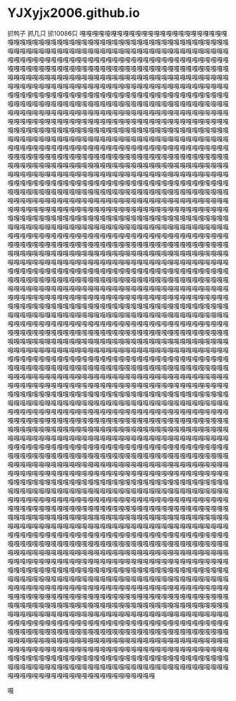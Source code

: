 # YJXyjx2006.github.io
抓鸭子 抓几只 抓10086只
嘎嘎嘎嘎嘎嘎嘎嘎嘎嘎嘎嘎嘎嘎嘎嘎嘎嘎嘎嘎嘎嘎嘎嘎嘎嘎嘎嘎嘎嘎嘎嘎嘎嘎嘎嘎嘎嘎嘎嘎嘎嘎嘎嘎嘎嘎嘎嘎嘎嘎嘎嘎嘎嘎嘎嘎嘎嘎嘎嘎嘎嘎嘎嘎嘎嘎嘎嘎嘎嘎嘎嘎嘎嘎嘎嘎嘎嘎嘎嘎嘎嘎嘎嘎嘎嘎嘎嘎嘎嘎嘎嘎嘎嘎嘎嘎嘎嘎嘎嘎嘎嘎嘎嘎嘎嘎嘎嘎嘎嘎嘎嘎嘎嘎嘎嘎嘎嘎嘎嘎嘎嘎嘎嘎嘎嘎嘎嘎嘎嘎嘎嘎嘎嘎嘎嘎嘎嘎嘎嘎嘎嘎嘎嘎嘎嘎嘎嘎嘎嘎嘎嘎嘎嘎嘎嘎嘎嘎嘎嘎嘎嘎嘎嘎嘎嘎嘎嘎嘎嘎嘎嘎嘎嘎嘎嘎嘎嘎嘎嘎嘎嘎嘎嘎嘎嘎嘎嘎嘎嘎嘎嘎嘎嘎嘎嘎嘎嘎嘎嘎嘎嘎嘎嘎嘎嘎嘎嘎嘎嘎嘎嘎嘎嘎嘎嘎嘎嘎嘎嘎嘎嘎嘎嘎嘎嘎嘎嘎嘎嘎嘎嘎嘎嘎嘎嘎嘎嘎嘎嘎嘎嘎嘎嘎嘎嘎嘎嘎嘎嘎嘎嘎嘎嘎嘎嘎嘎嘎嘎嘎嘎嘎嘎嘎嘎嘎嘎嘎嘎嘎嘎嘎嘎嘎嘎嘎嘎嘎嘎嘎嘎嘎嘎嘎嘎嘎嘎嘎嘎嘎嘎嘎嘎嘎嘎嘎嘎嘎嘎嘎嘎嘎嘎嘎嘎嘎嘎嘎嘎嘎嘎嘎嘎嘎嘎嘎嘎嘎嘎嘎嘎嘎嘎嘎嘎嘎嘎嘎嘎嘎嘎嘎嘎嘎嘎嘎嘎嘎嘎嘎嘎嘎嘎嘎嘎嘎嘎嘎嘎嘎嘎嘎嘎嘎嘎嘎嘎嘎嘎嘎嘎嘎嘎嘎嘎嘎嘎嘎嘎嘎嘎嘎嘎嘎嘎嘎嘎嘎嘎嘎嘎嘎嘎嘎嘎嘎嘎嘎嘎嘎嘎嘎嘎嘎嘎嘎嘎嘎嘎嘎嘎嘎嘎嘎嘎嘎嘎嘎嘎嘎嘎嘎嘎嘎嘎嘎嘎嘎嘎嘎嘎嘎嘎嘎嘎嘎嘎嘎嘎嘎嘎嘎嘎嘎嘎嘎嘎嘎嘎嘎嘎嘎嘎嘎嘎嘎嘎嘎嘎嘎嘎嘎嘎嘎嘎嘎嘎嘎嘎嘎嘎嘎嘎嘎嘎嘎嘎嘎嘎嘎嘎嘎嘎嘎嘎嘎嘎嘎嘎嘎嘎嘎嘎嘎嘎嘎嘎嘎嘎嘎嘎嘎嘎嘎嘎嘎嘎嘎嘎嘎嘎嘎嘎嘎嘎嘎嘎嘎嘎嘎嘎嘎嘎嘎嘎嘎嘎嘎嘎嘎嘎嘎嘎嘎嘎嘎嘎嘎嘎嘎嘎嘎嘎嘎嘎嘎嘎嘎嘎嘎嘎嘎嘎嘎嘎嘎嘎嘎嘎嘎嘎嘎嘎嘎嘎嘎嘎嘎嘎嘎嘎嘎嘎嘎嘎嘎嘎嘎嘎嘎嘎嘎嘎嘎嘎嘎嘎嘎嘎嘎嘎嘎嘎嘎嘎嘎嘎嘎嘎嘎嘎嘎嘎嘎嘎嘎嘎嘎嘎嘎嘎嘎嘎嘎嘎嘎嘎嘎嘎嘎嘎嘎嘎嘎嘎嘎嘎嘎嘎嘎嘎嘎嘎嘎嘎嘎嘎嘎嘎嘎嘎嘎嘎嘎嘎嘎嘎嘎嘎嘎嘎嘎嘎嘎嘎嘎嘎嘎嘎嘎嘎嘎嘎嘎嘎嘎嘎嘎嘎嘎嘎嘎嘎嘎嘎嘎嘎嘎嘎嘎嘎嘎嘎嘎嘎嘎嘎嘎嘎嘎嘎嘎嘎嘎嘎嘎嘎嘎嘎嘎嘎嘎嘎嘎嘎嘎嘎嘎嘎嘎嘎嘎嘎嘎嘎嘎嘎嘎嘎嘎嘎嘎嘎嘎嘎嘎嘎嘎嘎嘎嘎嘎嘎嘎嘎嘎嘎嘎嘎嘎嘎嘎嘎嘎嘎嘎嘎嘎嘎嘎嘎嘎嘎嘎嘎嘎嘎嘎嘎嘎嘎嘎嘎嘎嘎嘎嘎嘎嘎嘎嘎嘎嘎嘎嘎嘎嘎嘎嘎嘎嘎嘎嘎嘎嘎嘎嘎嘎嘎嘎嘎嘎嘎嘎嘎嘎嘎嘎嘎嘎嘎嘎嘎嘎嘎嘎嘎嘎嘎嘎嘎嘎嘎嘎嘎嘎嘎嘎嘎嘎嘎嘎嘎嘎嘎嘎嘎嘎嘎嘎嘎嘎嘎嘎嘎嘎嘎嘎嘎嘎嘎嘎嘎嘎嘎嘎嘎嘎嘎嘎嘎嘎嘎嘎嘎嘎嘎嘎嘎嘎嘎嘎嘎嘎嘎嘎嘎嘎嘎嘎嘎嘎嘎嘎嘎嘎嘎嘎嘎嘎嘎嘎嘎嘎嘎嘎嘎嘎嘎嘎嘎嘎嘎嘎嘎嘎嘎嘎嘎嘎嘎嘎嘎嘎嘎嘎嘎嘎嘎嘎嘎嘎嘎嘎嘎嘎嘎嘎嘎嘎嘎嘎嘎嘎嘎嘎嘎嘎嘎嘎嘎嘎嘎嘎嘎嘎嘎嘎嘎嘎嘎嘎嘎嘎嘎嘎嘎嘎嘎嘎嘎嘎嘎嘎嘎嘎嘎嘎嘎嘎嘎嘎嘎嘎嘎嘎嘎嘎嘎嘎嘎嘎嘎嘎嘎嘎嘎嘎嘎嘎嘎嘎嘎嘎嘎嘎嘎嘎嘎嘎嘎嘎嘎嘎嘎嘎嘎嘎嘎嘎嘎嘎嘎嘎嘎嘎嘎嘎嘎嘎嘎嘎嘎嘎嘎嘎嘎嘎嘎嘎嘎嘎嘎嘎嘎嘎嘎嘎嘎嘎嘎嘎嘎嘎嘎嘎嘎嘎嘎嘎嘎嘎嘎嘎嘎嘎嘎嘎嘎嘎嘎嘎嘎嘎嘎嘎嘎嘎嘎嘎嘎嘎嘎嘎嘎嘎嘎嘎嘎嘎嘎嘎嘎嘎嘎嘎嘎嘎嘎嘎嘎嘎嘎嘎嘎嘎嘎嘎嘎嘎嘎嘎嘎嘎嘎嘎嘎嘎嘎嘎嘎嘎嘎嘎嘎嘎嘎嘎嘎嘎嘎嘎嘎嘎嘎嘎嘎嘎嘎嘎嘎嘎嘎嘎嘎嘎嘎嘎嘎嘎嘎嘎嘎嘎嘎嘎嘎嘎嘎嘎嘎嘎嘎嘎嘎嘎嘎嘎嘎嘎嘎嘎嘎嘎嘎嘎嘎嘎嘎嘎嘎嘎嘎嘎嘎嘎嘎嘎嘎嘎嘎嘎嘎嘎嘎嘎嘎嘎嘎嘎嘎嘎嘎嘎嘎嘎嘎嘎嘎嘎嘎嘎嘎嘎嘎嘎嘎嘎嘎嘎嘎嘎嘎嘎嘎嘎嘎嘎嘎嘎嘎嘎嘎嘎嘎嘎嘎嘎嘎嘎嘎嘎嘎嘎嘎嘎嘎嘎嘎嘎嘎嘎嘎嘎嘎嘎嘎嘎嘎嘎嘎嘎嘎嘎嘎嘎嘎嘎嘎嘎嘎嘎嘎嘎嘎嘎嘎嘎嘎嘎嘎嘎嘎嘎嘎嘎嘎嘎嘎嘎嘎嘎嘎嘎嘎嘎嘎嘎嘎嘎嘎嘎嘎嘎嘎嘎嘎嘎嘎嘎嘎嘎嘎嘎嘎嘎嘎嘎嘎嘎嘎嘎嘎嘎嘎嘎嘎嘎嘎嘎嘎嘎嘎嘎嘎嘎嘎嘎嘎嘎嘎嘎嘎嘎嘎嘎嘎嘎嘎嘎嘎嘎嘎嘎嘎嘎嘎嘎嘎嘎嘎嘎嘎嘎嘎嘎嘎嘎嘎嘎嘎嘎嘎嘎嘎嘎嘎嘎嘎嘎嘎嘎嘎嘎嘎嘎嘎嘎嘎嘎嘎嘎嘎嘎嘎嘎嘎嘎嘎嘎嘎嘎嘎嘎嘎嘎嘎嘎嘎嘎嘎嘎嘎嘎嘎嘎嘎嘎嘎嘎嘎嘎嘎嘎嘎嘎嘎嘎嘎嘎嘎嘎嘎嘎嘎嘎嘎嘎嘎嘎嘎嘎嘎嘎嘎嘎嘎嘎嘎嘎嘎嘎嘎嘎嘎嘎嘎嘎嘎嘎嘎嘎嘎嘎嘎嘎嘎嘎嘎嘎嘎嘎嘎嘎嘎嘎嘎嘎嘎嘎嘎嘎嘎嘎嘎嘎嘎嘎嘎嘎嘎嘎嘎嘎嘎嘎嘎嘎嘎嘎嘎嘎嘎嘎嘎嘎嘎嘎嘎嘎嘎嘎嘎嘎嘎嘎嘎嘎嘎嘎嘎嘎嘎嘎嘎嘎嘎嘎嘎嘎嘎嘎嘎嘎嘎嘎嘎嘎嘎嘎嘎嘎嘎嘎嘎嘎嘎嘎嘎嘎嘎嘎嘎嘎嘎嘎嘎嘎嘎嘎嘎嘎嘎嘎嘎嘎嘎嘎嘎嘎嘎嘎嘎嘎嘎嘎嘎嘎嘎嘎嘎嘎嘎嘎嘎嘎嘎嘎嘎嘎嘎嘎嘎嘎嘎嘎嘎嘎嘎嘎嘎嘎嘎嘎嘎嘎嘎嘎嘎嘎嘎嘎嘎嘎嘎嘎嘎嘎嘎嘎嘎嘎嘎嘎嘎嘎嘎嘎嘎嘎嘎嘎嘎嘎嘎嘎嘎嘎嘎嘎嘎嘎嘎嘎嘎嘎嘎嘎嘎嘎嘎嘎嘎嘎嘎嘎嘎嘎嘎嘎嘎嘎嘎嘎嘎嘎嘎嘎嘎嘎嘎嘎嘎嘎嘎嘎嘎嘎嘎嘎嘎嘎嘎嘎嘎嘎嘎嘎嘎嘎嘎嘎嘎嘎嘎嘎嘎嘎嘎嘎嘎嘎嘎嘎嘎嘎嘎嘎嘎嘎嘎嘎嘎嘎嘎嘎嘎嘎嘎嘎嘎嘎嘎嘎嘎嘎嘎嘎嘎嘎嘎嘎嘎嘎嘎嘎嘎嘎嘎嘎嘎嘎嘎嘎嘎嘎嘎嘎嘎嘎嘎嘎嘎嘎嘎嘎嘎嘎嘎嘎嘎嘎嘎嘎嘎嘎嘎嘎嘎嘎嘎嘎嘎嘎嘎嘎嘎嘎嘎嘎嘎嘎嘎嘎嘎嘎嘎嘎嘎嘎嘎嘎嘎嘎嘎嘎嘎嘎嘎嘎嘎嘎嘎嘎嘎嘎嘎嘎嘎嘎嘎嘎嘎嘎嘎嘎嘎嘎嘎嘎嘎嘎嘎嘎嘎嘎嘎嘎嘎嘎嘎嘎嘎嘎嘎嘎嘎嘎嘎嘎嘎嘎嘎嘎嘎嘎嘎嘎嘎嘎嘎嘎嘎嘎嘎嘎嘎嘎嘎嘎嘎嘎嘎嘎嘎嘎嘎嘎嘎嘎嘎嘎嘎嘎嘎嘎嘎嘎嘎嘎嘎嘎嘎嘎嘎嘎嘎嘎嘎嘎嘎嘎嘎嘎嘎嘎嘎嘎嘎嘎嘎嘎嘎嘎嘎嘎嘎嘎嘎嘎嘎嘎嘎嘎嘎嘎嘎嘎嘎嘎嘎嘎嘎嘎嘎嘎嘎嘎嘎嘎嘎嘎嘎嘎嘎嘎嘎嘎嘎嘎嘎嘎嘎嘎嘎嘎嘎嘎嘎嘎嘎嘎嘎嘎嘎嘎嘎嘎嘎嘎嘎嘎嘎嘎嘎嘎嘎嘎嘎嘎嘎嘎嘎嘎嘎嘎嘎嘎嘎嘎嘎嘎嘎嘎嘎嘎嘎嘎嘎嘎嘎嘎嘎嘎嘎嘎嘎嘎嘎嘎嘎嘎嘎嘎嘎嘎嘎嘎嘎嘎嘎嘎嘎嘎嘎嘎嘎嘎嘎嘎嘎嘎嘎嘎嘎嘎嘎嘎嘎嘎嘎嘎嘎嘎嘎嘎嘎嘎嘎嘎嘎嘎嘎嘎嘎嘎嘎嘎嘎嘎嘎嘎嘎嘎嘎嘎嘎嘎嘎嘎嘎嘎嘎嘎嘎嘎嘎嘎嘎嘎嘎嘎嘎嘎嘎嘎嘎嘎嘎嘎嘎嘎嘎嘎嘎嘎嘎嘎嘎嘎嘎嘎嘎嘎嘎嘎嘎嘎嘎嘎嘎嘎嘎嘎嘎嘎嘎嘎嘎嘎嘎嘎嘎嘎嘎嘎嘎嘎嘎嘎嘎嘎嘎嘎嘎嘎嘎嘎嘎嘎嘎嘎嘎嘎嘎嘎嘎嘎嘎嘎嘎嘎嘎嘎嘎嘎嘎嘎嘎嘎嘎嘎嘎嘎嘎嘎嘎嘎嘎嘎嘎嘎嘎嘎嘎嘎嘎嘎嘎嘎嘎嘎嘎嘎嘎嘎嘎嘎嘎嘎嘎嘎嘎嘎嘎嘎嘎嘎嘎嘎嘎嘎嘎嘎嘎嘎嘎嘎嘎嘎嘎嘎嘎嘎嘎嘎嘎嘎嘎嘎嘎嘎嘎嘎嘎嘎嘎嘎嘎嘎嘎嘎嘎嘎嘎嘎嘎嘎嘎嘎嘎嘎嘎嘎嘎嘎嘎嘎嘎嘎嘎嘎嘎嘎嘎嘎嘎嘎嘎嘎嘎嘎嘎嘎嘎嘎嘎嘎嘎嘎嘎嘎嘎嘎嘎嘎嘎嘎嘎嘎嘎嘎嘎嘎嘎嘎嘎嘎嘎嘎嘎嘎嘎嘎嘎嘎嘎嘎嘎嘎嘎嘎嘎嘎嘎嘎嘎嘎嘎嘎嘎嘎嘎嘎嘎嘎嘎嘎嘎嘎嘎嘎嘎嘎嘎嘎嘎嘎嘎嘎嘎嘎嘎嘎嘎嘎嘎嘎嘎嘎嘎嘎嘎嘎嘎嘎嘎嘎嘎嘎嘎嘎嘎嘎嘎嘎嘎嘎嘎嘎嘎嘎嘎嘎嘎嘎嘎嘎嘎嘎嘎嘎嘎嘎嘎嘎嘎嘎嘎嘎嘎嘎嘎嘎嘎嘎嘎嘎嘎嘎嘎嘎嘎嘎嘎嘎嘎嘎嘎嘎嘎嘎嘎嘎嘎嘎嘎嘎嘎嘎嘎嘎嘎嘎嘎嘎嘎嘎嘎嘎嘎嘎嘎嘎嘎嘎嘎嘎嘎嘎嘎嘎嘎嘎嘎嘎嘎嘎嘎嘎嘎嘎嘎嘎嘎嘎嘎嘎嘎嘎嘎嘎嘎嘎嘎嘎嘎嘎嘎嘎嘎嘎嘎嘎嘎嘎嘎嘎嘎嘎嘎嘎嘎嘎嘎嘎嘎嘎嘎嘎嘎嘎嘎嘎嘎嘎嘎嘎嘎嘎嘎嘎嘎嘎嘎嘎嘎嘎嘎嘎嘎嘎嘎嘎嘎嘎嘎嘎嘎嘎嘎嘎嘎嘎嘎嘎嘎嘎嘎嘎嘎嘎嘎嘎嘎嘎嘎嘎嘎嘎嘎嘎嘎嘎嘎嘎嘎嘎嘎嘎嘎嘎嘎嘎嘎嘎嘎嘎嘎嘎嘎嘎嘎嘎嘎嘎嘎嘎嘎嘎嘎嘎嘎嘎嘎嘎嘎嘎嘎嘎嘎嘎嘎嘎嘎嘎嘎嘎嘎嘎嘎嘎嘎嘎嘎嘎嘎嘎嘎嘎嘎嘎嘎嘎嘎嘎嘎嘎嘎嘎嘎嘎嘎嘎嘎嘎嘎嘎嘎嘎嘎嘎嘎嘎嘎嘎嘎嘎嘎嘎嘎嘎嘎嘎嘎嘎嘎嘎嘎嘎嘎嘎嘎嘎嘎嘎嘎嘎嘎嘎嘎嘎嘎嘎嘎嘎嘎嘎嘎嘎嘎嘎嘎嘎嘎嘎嘎嘎嘎嘎嘎嘎嘎嘎嘎嘎嘎嘎嘎嘎嘎嘎嘎嘎嘎嘎嘎嘎嘎嘎

嘎
